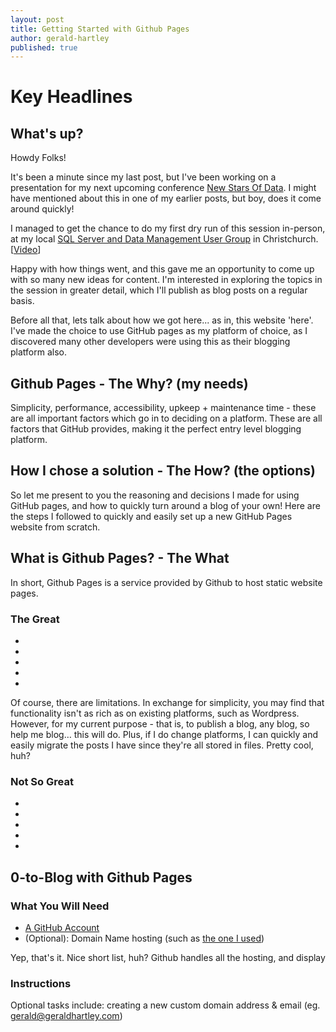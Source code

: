 ```yaml
---
layout: post
title: Getting Started with Github Pages
author: gerald-hartley
published: true
---
```


# Key Headlines

## What's up?

Howdy Folks!

It's been a minute since my last post, but I've been working on a presentation for my next upcoming conference <a href="https://newstarsofdata.com/" >New Stars Of Data</a>. I might have mentioned about this in one of my earlier posts, but boy, does it come around quickly!

I managed to get the chance to do my first dry run of this session in-person, at my local <a href="https://www.meetup.com/SQL-SERVER-User-Group-Christchurch-New-Zealand/">SQL Server and Data Management User Group</a> in Christchurch. [<a href="https://www.youtube.com/watch?v=150NsJws_Eg">Video</a>]

Happy with how things went, and this gave me an opportunity to come up with so many new ideas for content. I'm interested in exploring the topics in the session in greater detail, which I'll publish as blog posts on a regular basis.

Before all that, lets talk about how we got here... as in, this website 'here'. I've made the choice to use GitHub pages as my platform of choice, as I discovered many other developers were using this as their blogging platform also.

## Github Pages - The Why? (my needs)

Simplicity, performance, accessibility, upkeep + maintenance time - these are all important factors which go in to deciding on a platform. These are all factors that GitHub provides, making it the perfect entry level blogging platform.

## How I chose a solution - The How? (the options)

So let me present to you the reasoning and decisions I made for using GitHub pages, and how to quickly turn around a blog of your own! Here are the steps I followed to quickly and easily set up a new GitHub Pages website from scratch. 

## What is Github Pages? - The What

In short, Github Pages is a service provided by Github to host static website pages.

### The Great
- 
- 
- 
- 
- 

Of course, there are limitations. In exchange for simplicity, you may find that functionality isn't as rich as on existing platforms, such as Wordpress. However, for my current purpose - that is, to publish a blog, any blog, so help me blog…  this will do. Plus, if I do change platforms, I can quickly and easily migrate the posts I have since they're all stored in files. Pretty cool, huh?

### Not So Great
- 
- 
- 
- 
- 


## 0-to-Blog with Github Pages

### What You Will Need
- <a href="https://github.com/">A GitHub Account </a>
- (Optional): Domain Name hosting (such as <a href="https://namecheap.com/">the one I used</a>)

Yep, that's it. Nice short list, huh? Github handles all the hosting, and display 

### Instructions

Optional tasks include: creating a new custom domain address & email (eg. gerald@geraldhartley.com)

